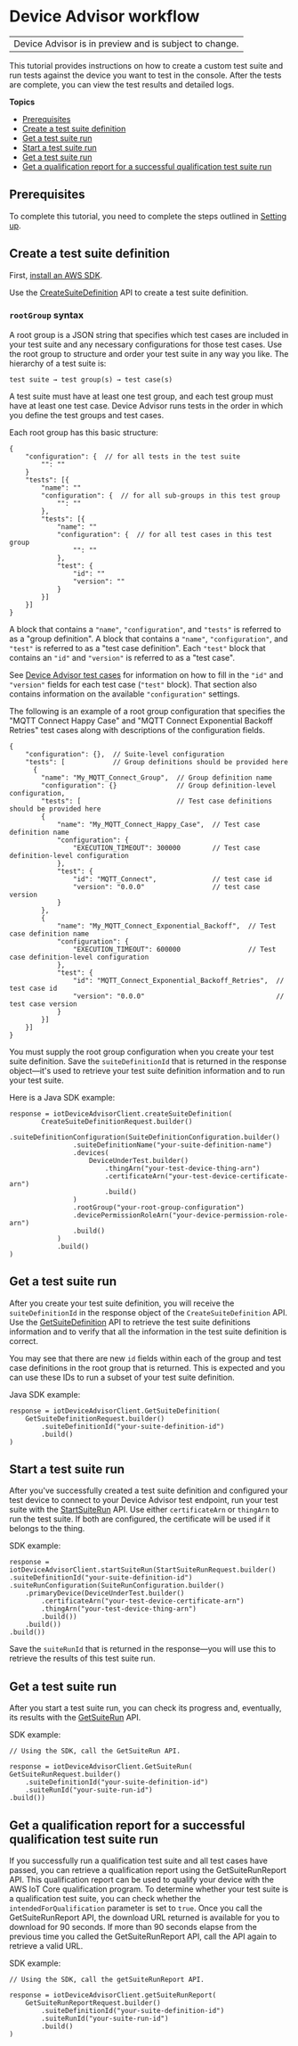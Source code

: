 # Device Advisor workflow<a name="device-advisor-workflow"></a>


|  | 
| --- |
| Device Advisor is in preview and is subject to change\. | 

This tutorial provides instructions on how to create a custom test suite and run tests against the device you want to test in the console\. After the tests are complete, you can view the test results and detailed logs\.

**Topics**
+ [Prerequisites](#device-advisor-workflow-prereqs)
+ [Create a test suite definition](#device-advisor-workflow-create-suite-definition)
+ [Get a test suite run](#device-advisor-workflow-describe-suite)
+ [Start a test suite run](#device-advisor-workflow-start-suite-run)
+ [Get a test suite run](#device-advisor-workflow-describe-suite-run)
+ [Get a qualification report for a successful qualification test suite run](#device-advisor-workflow-qualification-report)

## Prerequisites<a name="device-advisor-workflow-prereqs"></a>

To complete this tutorial, you need to complete the steps outlined in [Setting up](device-advisor-setting-up.md)\.

## Create a test suite definition<a name="device-advisor-workflow-create-suite-definition"></a>

First, [install an AWS SDK](https://docs.aws.amazon.com/iot/latest/developerguide/iot-connect-service.html#iot-service-sdks)\.

Use the [ CreateSuiteDefinition](device-advisor-iot-commands.md#api-iot-CreateSuiteDefinition) API to create a test suite definition\.

### `rootGroup` syntax<a name="rootGroup"></a>

A root group is a JSON string that specifies which test cases are included in your test suite and any necessary configurations for those test cases\. Use the root group to structure and order your test suite in any way you like\. The hierarchy of a test suite is: 

```
test suite → test group(s) → test case(s)
```

A test suite must have at least one test group, and each test group must have at least one test case\. Device Advisor runs tests in the order in which you define the test groups and test cases\.

Each root group has this basic structure:

```
{
    "configuration": {  // for all tests in the test suite
        "": ""
    }
    "tests": [{
        "name": ""
        "configuration": {  // for all sub-groups in this test group 
            "": ""
        },
        "tests": [{
            "name": ""
            "configuration": {  // for all test cases in this test group 
                "": ""
            },
            "test": {
                "id": ""  
                "version": ""
            }
        }]
    }]
}
```

A block that contains a `"name"`, `"configuration"`, and `"tests"` is referred to as a "group definition"\. A block that contains a `"name"`, `"configuration"`, and `"test"` is referred to as a "test case definition"\. Each `"test"` block that contains an `"id"` and `"version"` is referred to as a "test case"\.

See [Device Advisor test cases](device-advisor-tests.md) for information on how to fill in the `"id"` and `"version"` fields for each test case \(`"test"` block\)\. That section also contains information on the available `"configuration"` settings\.

The following is an example of a root group configuration that specifies the "MQTT Connect Happy Case" and "MQTT Connect Exponential Backoff Retries" test cases along with descriptions of the configuration fields\.

```
{
    "configuration": {},  // Suite-level configuration
    "tests": [            // Group definitions should be provided here
      {
        "name": "My_MQTT_Connect_Group",  // Group definition name
        "configuration": {}               // Group definition-level configuration,
        "tests": [                        // Test case definitions should be provided here
        {
            "name": "My_MQTT_Connect_Happy_Case",  // Test case definition name
            "configuration": {
                "EXECUTION_TIMEOUT": 300000        // Test case definition-level configuration
            }, 
            "test": {
                "id": "MQTT_Connect",              // test case id
                "version": "0.0.0"                 // test case version
            }
        },
        {
            "name": "My_MQTT_Connect_Exponential_Backoff",  // Test case definition name
            "configuration": {
                "EXECUTION_TIMEOUT": 600000                 // Test case definition-level configuration
            },
            "test": {
                "id": "MQTT_Connect_Exponential_Backoff_Retries",  // test case id
                "version": "0.0.0"                                 // test case version
            }
        }]
    }]
}
```

You must supply the root group configuration when you create your test suite definition\. Save the `suiteDefinitionId` that is returned in the response object—it's used to retrieve your test suite definition information and to run your test suite\.

Here is a Java SDK example:

```
response = iotDeviceAdvisorClient.createSuiteDefinition(
        CreateSuiteDefinitionRequest.builder()
            .suiteDefinitionConfiguration(SuiteDefinitionConfiguration.builder()
                .suiteDefinitionName("your-suite-definition-name")
                .devices(
                    DeviceUnderTest.builder()
                        .thingArn("your-test-device-thing-arn")
                        .certificateArn("your-test-device-certificate-arn")
                        .build()
                )
                .rootGroup("your-root-group-configuration")
                .devicePermissionRoleArn("your-device-permission-role-arn")
                .build()
            )
            .build()
)
```

## Get a test suite run<a name="device-advisor-workflow-describe-suite"></a>

After you create your test suite definition, you will receive the `suiteDefinitionId` in the response object of the `CreateSuiteDefinition` API\. Use the [ GetSuiteDefinition](device-advisor-iot-commands.md#api-iot-GetSuiteDefinition) API to retrieve the test suite definitions information and to verify that all the information in the test suite definition is correct\. 

You may see that there are new `id` fields within each of the group and test case definitions in the root group that is returned\. This is expected and you can use these IDs to run a subset of your test suite definition\.

Java SDK example: 

```
response = iotDeviceAdvisorClient.GetSuiteDefinition(
    GetSuiteDefinitionRequest.builder()
        .suiteDefinitionId("your-suite-definition-id")
        .build()
)
```

## Start a test suite run<a name="device-advisor-workflow-start-suite-run"></a>

After you've successfully created a test suite definition and configured your test device to connect to your Device Advisor test endpoint, run your test suite with the [ StartSuiteRun](device-advisor-iot-commands.md#api-iot-StartSuiteRun) API\. Use either `certificateArn` or `thingArn` to run the test suite\. If both are configured, the certificate will be used if it belongs to the thing\.

SDK example: 

```
response = iotDeviceAdvisorClient.startSuiteRun(StartSuiteRunRequest.builder()
.suiteDefinitionId("your-suite-definition-id")
.suiteRunConfiguration(SuiteRunConfiguration.builder()
    .primaryDevice(DeviceUnderTest.builder()
        .certificateArn("your-test-device-certificate-arn")
        .thingArn("your-test-device-thing-arn")
        .build())
    .build())
.build())
```

Save the `suiteRunId` that is returned in the response—you will use this to retrieve the results of this test suite run\.

## Get a test suite run<a name="device-advisor-workflow-describe-suite-run"></a>

After you start a test suite run, you can check its progress and, eventually, its results with the [ GetSuiteRun](device-advisor-iot-commands.md#api-iot-GetSuiteRun) API\.

SDK example:

```
// Using the SDK, call the GetSuiteRun API.

response = iotDeviceAdvisorClient.GetSuiteRun(
GetSuiteRunRequest.builder()
    .suiteDefinitionId("your-suite-definition-id")
    .suiteRunId("your-suite-run-id")
.build())
```

## Get a qualification report for a successful qualification test suite run<a name="device-advisor-workflow-qualification-report"></a>

If you successfully run a qualification test suite and all test cases have passed, you can retrieve a qualification report using the GetSuiteRunReport API\. This qualification report can be used to qualify your device with the AWS IoT Core qualification program\. To determine whether your test suite is a qualification test suite, you can check whether the `intendedForQualification` parameter is set to `true`\. Once you call the GetSuiteRunReport API, the download URL returned is available for you to download for 90 seconds\. If more than 90 seconds elapse from the previous time you called the GetSuiteRunReport API, call the API again to retrieve a valid URL\.

SDK example:

```
// Using the SDK, call the getSuiteRunReport API. 

response = iotDeviceAdvisorClient.getSuiteRunReport( 
    GetSuiteRunReportRequest.builder() 
        .suiteDefinitionId("your-suite-definition-id")
        .suiteRunId("your-suite-run-id")
        .build()
)
```